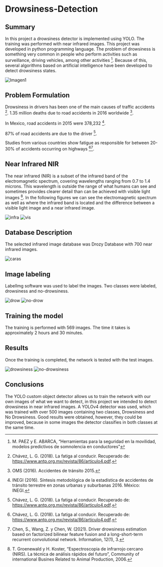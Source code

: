 # Drowsiness-Detection

## Summary
In this project a drowsiness detector is implemented using YOLO. The training was performed with near infrared images. 
This project was developed in python programming language. 
The problem of drowsiness is something very common in people who perform activities such as surveillance, driving vehicles, among other activities  [^1]. Because of this, several algorithms based on artificial intelligence have been developed to detect drowsiness states.

![Imagen1](https://user-images.githubusercontent.com/44073142/173012053-9116f6c5-398c-4f94-8a49-836d5be40aa5.png)

## Problem Formulation
Drowsiness in drivers has been one of the main causes of traffic accidents [^2].
1.35 million deaths due to road accidents in 2016 worldwide [^3].
 
In Mexico, road accidents in 2015 were 378,232 [^4].

87% of road accidents are due to the driver [^2].

Studies from various countries show fatigue as responsible for between 20-30% of accidents occurring on highways [^2][^5].

## Near Infrared NIR
The near infrared (NIR) is a subset of the infrared band of the electromagnetic spectrum, covering wavelengths ranging from 0.7 to 1.4 microns. This wavelength is outside the range of what humans can see and sometimes provides clearer detail than can be achieved with visible light images [^6]. In the following figures we can see the electromagnetic spectrum as well as where the infrared band is located and the difference between a visible light image and a near infrared image.

![infra](https://user-images.githubusercontent.com/44073142/173011983-a0522ba2-2817-443f-af33-683a9665c13f.png)
![vis](https://user-images.githubusercontent.com/44073142/173007179-2b4288cf-1033-430d-9752-54362a09613d.png)

## Database Description
The selected infrared image database was Drozy Database with 700 near infrared images. 

![caras](https://user-images.githubusercontent.com/44073142/173008425-f4fe68d0-cc24-41c5-858d-a29bc1941533.png)

## Image labeling 
LabelImg software was used to label the images. Two classes were labeled, drowsiness and no-drowsiness.

![drow](https://user-images.githubusercontent.com/44073142/173008885-583591d8-0189-4227-a847-65815168c33d.png)
![no-drow](https://user-images.githubusercontent.com/44073142/173008924-89314005-2fef-44ca-b6bc-26c4eec0b67a.png)

## Training the model
The training is performed with 569 images. The time it takes is approximately 2 hours and 30 minutes. 

## Results
Once the training is completed, the network is tested with the test images. 

![drowsiness](https://user-images.githubusercontent.com/44073142/173009910-1b3d5b6e-949d-415c-8be1-fdd0bc67a424.png)
![no-drowsiness](https://user-images.githubusercontent.com/44073142/173010283-18f1d72b-301f-45d3-965b-3ea93efb08b6.png)

## Conclusions
The YOLO custom object detector allows us to train the network with our own images of what we want to detect, in this project we intended to detect drowsiness in near infrared images. A YOLOv4 detector was used, which was trained with over 500 images containing two classes, Drowsiness and No Drowsiness. Good results were obtained, however, they could be improved, because in some images the detector classifies in both classes at the same time. 

[^1]: M. PAEZ y E. ABARCA, “Herramientas para la seguridad en la movilidad, modelos predictivos de somnolencia en conductores”
[^2]: Chávez, L. G. (2018). La fatiga al conducir. Recuperado de: https://www.antp.org.mx/revista/86/articulo4.pdf.
[^3]: OMS (2016). Accidentes de tránsito 2015. 
[^4]: INEGI (2016). Síntesis metodológica de la estadística de accidentes de tránsito terrestre en zonas urbanas y suburbanas 2016. México: INEGI. 
[^5]: Chen, S., Wang, Z. y Chen, W. (2021). Driver drowsiness estimation based on factorized bilinear feature fusion and a long-short-term recurrent convolutional network. Information, 12(1), 3.
[^6]: T. Groenewald y H. Koster, “Espectroscopia de infrarrojo cercano (NIRS). La técnica de análisis rápidos del futuro”, Community of international Busines Related to Animal Production, 2006.




